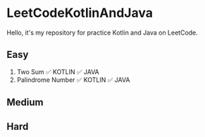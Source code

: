# LeetCodeKotlinAndJava
Hello, it's my repository for practice Kotlin and Java on LeetCode.

Easy 
-----------
1. Two Sum	:white_check_mark: KOTLIN :white_check_mark: JAVA  
9. Palindrome Number	:white_check_mark: KOTLIN :white_check_mark: JAVA  

Medium
-----------


Hard
-----------
